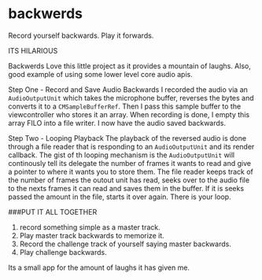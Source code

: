# backwerds

Record yourself backwards. Play it forwards. 

ITS HILARIOUS


Backwerds
Love this little project as it provides a mountain of laughs. Also, good example of using some lower level core audio apis. 

Step One - Record and Save Audio Backwards
I recorded the audio via an `AudioOutputUnit` which takes the microphone buffer, reverses the bytes and converts it to a `CMSampleBufferRef`.  Then I pass this sample buffer to the viewcontroller who stores it an array. When recording is done, I empty this array FILO into a file writer. I now have the audio saved backwards.

Step Two - Looping Playback 
The playback of the reversed audio is done through a file reader that is responding to an `AudioOutputUnit` and its render callback. The gist of th looping mechanism is the `AudioOutputUnit` will continously tell its delegate the number of frames it wants to read and give a pointer to where it wants you to store them. The file reader keeps track of the number of frames the outout unit has read, seeks over to the audio file to the nexts frames it can read and saves them in the buffer.  If it is seeks passed the amount in the file, starts it over again. There is your loop.  

###PUT IT ALL TOGETHER
1. record something simple as a master track. 
2. Play master track backwards to memorize it.
3. Record the challenge track of yourself saying master backwards. 
4. Play challenge backwards.
     
Its a small app for the amount of laughs it has given me. 
